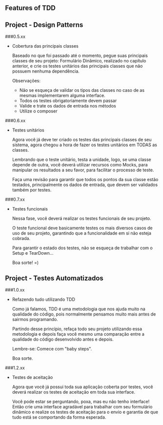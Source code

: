 ## Features of TDD

## Project - Design Patterns

###0.5.xx

- Cobertura das principais classes

    Baseado no que foi passado até o momento, pegue suas principais classes de seu projeto: Formulário Dinâmico, realizado no capítulo anterior, e crie os testes unitários das principais classes que não possuem nenhuma dependência.
    
    Observações:
    
    - Não se esqueça de validar os tipos das classes no caso de as mesmas implementarem alguma interface.
    - Todos os testes obrigatoriamente devem passar
    - Valide e trate os dados de entrada nos métodos
    - Utilize o composer
    
###0.6.xx

- Testes unitários
    
    Agora você já deve ter criado os testes das principais classes de seu sistema, agora chegou a hora de fazer os testes unitários em TODAS as classes.
    
    Lembrando que o teste unitário, testa a unidade, logo, se uma classe depende de outra, você deverá utilizar recursos como Mocks, para manipular os resultados a seu favor, para facilitar o processo de teste.

    Faça uma revisão para garantir que todos os pontos da sua classe estão testados, principalmente os dados de entrada, que devem ser validados também por testes.
    
    
###0.7.xx

- Testes funcionais

    Nessa fase, você deverá realizar os testes funcionais de seu projeto.
    
    O teste funcional deve basicamente testes os mais diversos casos de uso de seu projeto, garantindo que a funcionalidade em si não esteja cobrada.
    
    Para garantir o estado dos testes, não se esqueça de trabalhar com o Setup e TearDown...
    
    Boa sorte! =)


## Project - Testes Automatizados

###1.0.xx

- Refazendo tudo utilizando TDD

    Como já falamos, TDD é uma metodologia que nos ajuda muito na qualidade do código, pois normalmente pensamos muito mais antes de sairmos programando.
    
    Partindo desse princípio, refaça todo seu projeto utilizando essa metodologia e depois faça você mesmo uma comparação entre a qualidade do código desenvolvido antes e depois.
    
    Lembre-se: Comece com "baby steps".
    
    Boa sorte.

###1.2.xx

- Testes de aceitação
    
    Agora que você já possui toda sua aplicação coberta por testes, você deverá realizar os testes de aceitação em toda sua interface.
    
    Você pode estar se perguntando, poxa, mas eu não tenho interface! Então crie uma interface agradável para trabalhar com seu formulário dinâmico e realize os testes de aceitação para o envio e garantia de que tudo está se comportando da forma esperada.    